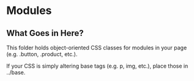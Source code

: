 # Modules

## What Goes in Here?

This folder holds object-oriented CSS classes for modules in your page (e.g. .button, .product, etc.).

If your CSS is simply altering base tags (e.g. p, img, etc.), place those in ../base.
